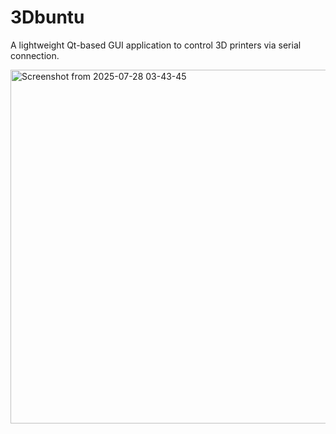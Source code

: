 # 3Dbuntu
A lightweight Qt-based GUI application to control 3D printers via serial connection.

<img width="828" height="566" alt="Screenshot from 2025-07-28 03-43-45" src="https://github.com/user-attachments/assets/f21b1ea4-5a88-4699-8cfe-8e5f63ff91ff" />

